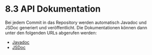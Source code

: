 # 8.3 API Dokumentation

Bei jedem Commit in das Repository werden automatisch Javadoc und JSDoc generiert und veröffentlicht. Die Dokumentationen können dann unter den folgenden URLs abgerufen werden:

* [Javadoc](https://intranda.github.io/goobi-viewer-core/goobi-viewer-core/doc/javadoc/index.html)
* [JSDoc](https://intranda.github.io/goobi-viewer-core/goobi-viewer-core/doc/jsdoc/index.html)

